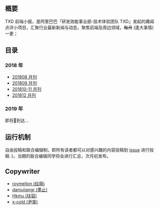 ## 概要

TXD 前端小报，是阿里巴巴「研发效能事业部-技术体验团队 TXD」发起的趣闻点评小项目，汇聚行业最新新闻与动态，聚焦前端及周边领域，<del>每月</del> (逢大事情) 一更；

## 目录

### 2018 年

- [201808 月刊](./201808.md)
- [201809 月刊](./201809.md)
- [201810-11 月刊](./201810-11.md)
- [201812 月刊](./201812.md)

### 2019 年

即将到达...

## 运行机制

自由投稿和联合编辑制，即所有读者都可以对感兴趣的内容投稿到 [issue](https://github.com/txd-team/monthly/issues) 进行投稿 :)，当期的联合编辑同学将会进行汇总，次月初发布。

## Copywriter

- [roymellon (绘萌)](https://github.com/roymellon)
- [damujiangr (墨止)](https://github.com/damujiangr)
- [Hkmu (扶容)](https://github.com/Hkmu)
- [x-cold (尹挚)](https://github.com/x-cold)
